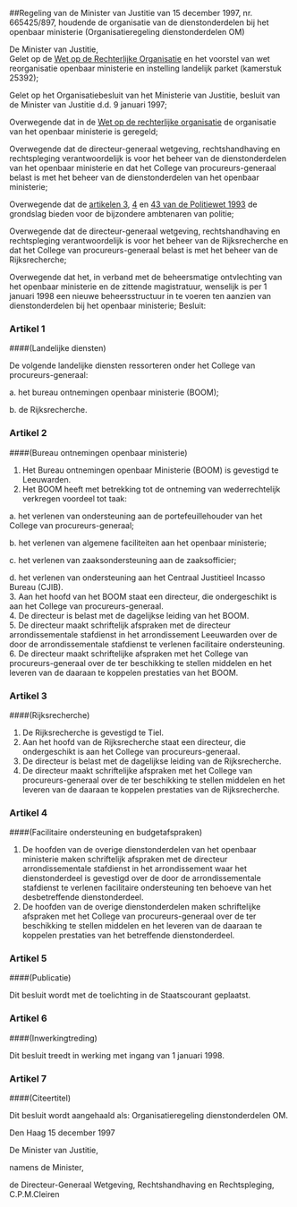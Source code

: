 <meta http-equiv='Content-Type' content='text/html; charset=utf-8' />

##Regeling van de Minister van Justitie van 15 december 1997, nr. 665425/897, houdende de organisatie van de dienstonderdelen bij het openbaar ministerie (Organisatieregeling dienstonderdelen OM)

De Minister van Justitie,  
Gelet op de [Wet op de Rechterlijke Organisatie](../../../../../wet/wet/op/de/rechterlijke/organisatie/BWBR0001830/README.md) en het voorstel van wet reorganisatie openbaar ministerie en instelling landelijk parket (kamerstuk 25392);

Gelet op het Organisatiebesluit van het Ministerie van Justitie, besluit van de Minister van Justitie d.d. 9 januari 1997;

Overwegende dat in de [Wet op de rechterlijke organisatie](../../../../../wet/wet/op/de/rechterlijke/organisatie/BWBR0001830/README.md) de organisatie van het openbaar ministerie is geregeld;

Overwegende dat de directeur-generaal wetgeving, rechtshandhaving en rechtspleging verantwoordelijk is voor het beheer van de dienstonderdelen van het openbaar ministerie en dat het College van procureurs-generaal belast is met het beheer van de dienstonderdelen van het openbaar ministerie;

Overwegende dat de [artikelen 3](../../../../../wet/politiewet/1993/BWBR0006299/README.md), [4](../../../../../wet/politiewet/1993/BWBR0006299/README.md) en [43 van de Politiewet 1993](../../../../../wet/politiewet/1993/BWBR0006299/README.md) de grondslag bieden voor de bijzondere ambtenaren van politie;

Overwegende dat de directeur-generaal wetgeving, rechtshandhaving en rechtspleging verantwoordelijk is voor het beheer van de Rijksrecherche en dat het College van procureurs-generaal belast is met het beheer van de Rijksrecherche;

Overwegende dat het, in verband met de beheersmatige ontvlechting van het openbaar ministerie en de zittende magistratuur, wenselijk is per 1 januari 1998 een nieuwe beheersstructuur in te voeren ten aanzien van dienstonderdelen bij het openbaar ministerie;
Besluit:    

### Artikel  1  

####(Landelijke diensten)

De volgende landelijke diensten ressorteren onder het College van procureurs-generaal: 

a. het bureau ontnemingen openbaar ministerie (BOOM);  

b. de Rijksrecherche.    

### Artikel  2  

####(Bureau ontnemingen openbaar ministerie)

1.  Het Bureau ontnemingen openbaar Ministerie (BOOM) is gevestigd te Leeuwarden.   
2.  Het BOOM heeft met betrekking tot de ontneming van wederrechtelijk verkregen voordeel tot taak: 

a. het verlenen van ondersteuning aan de portefeuillehouder van het College van procureurs-generaal;  

b. het verlenen van algemene faciliteiten aan het openbaar ministerie;  

c. het verlenen van zaaksondersteuning aan de zaaksofficier;  

d. het verlenen van ondersteuning aan het Centraal Justitieel Incasso Bureau (CJIB).     
3.  Aan het hoofd van het BOOM staat een directeur, die ondergeschikt is aan het College van procureurs-generaal.   
4.  De directeur is belast met de dagelijkse leiding van het BOOM.   
5.  De directeur maakt schriftelijk afspraken met de directeur arrondissementale stafdienst in het arrondissement Leeuwarden over de door de arrondissementale stafdienst te verlenen facilitaire ondersteuning.   
6.  De directeur maakt schriftelijke afspraken met het College van procureurs-generaal over de ter beschikking te stellen middelen en het leveren van de daaraan te koppelen prestaties van het BOOM.   

### Artikel  3  

####(Rijksrecherche)

1.  De Rijksrecherche is gevestigd te Tiel.   
2.  Aan het hoofd van de Rijksrecherche staat een directeur, die ondergeschikt is aan het College van procureurs-generaal.   
3.  De directeur is belast met de dagelijkse leiding van de Rijksrecherche.   
4.  De directeur maakt schriftelijke afspraken met het College van procureurs-generaal over de ter beschikking te stellen middelen en het leveren van de daaraan te koppelen prestaties van de Rijksrecherche.   

### Artikel  4  

####(Facilitaire ondersteuning en budgetafspraken)

1.  De hoofden van de overige dienstonderdelen van het openbaar ministerie maken schriftelijk afspraken met de directeur arrondissementale stafdienst in het arrondissement waar het dienstonderdeel is gevestigd over de door de arrondissementale stafdienst te verlenen facilitaire ondersteuning ten behoeve van het desbetreffende dienstonderdeel.   
2.  De hoofden van de overige dienstonderdelen maken schriftelijke afspraken met het College van procureurs-generaal over de ter beschikking te stellen middelen en het leveren van de daaraan te koppelen prestaties van het betreffende dienstonderdeel.   

### Artikel  5  

####(Publicatie)

Dit besluit wordt met de toelichting in de Staatscourant geplaatst.  

### Artikel  6  

####(Inwerkingtreding)

Dit besluit treedt in werking met ingang van 1 januari 1998.  

### Artikel  7  

####(Citeertitel)

Dit besluit wordt aangehaald als: Organisatieregeling dienstonderdelen OM.  

Den Haag 
15 december 1997    

De 
Minister van Justitie, 

namens de 
Minister, 

de 
Directeur-Generaal Wetgeving, Rechtshandhaving en Rechtspleging, 
C.P.M.Cleiren    
